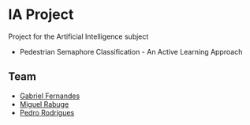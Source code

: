# IA Project
Project for the Artificial Intelligence subject
- Pedestrian Semaphore Classification - An Active Learning Approach

## Team
- [Gabriel Fernandes](https://github.com/gabrielmendesfernandes)
- [Miguel Rabuge](https://github.com/MikeLrUC)
- [Pedro Rodrigues](https://github.com/pedromig)
